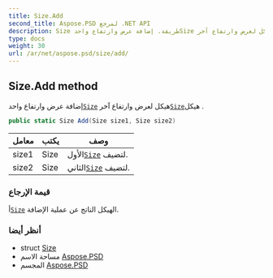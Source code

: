 ```yaml
---
title: Size.Add
second_title: Aspose.PSD لمرجع .NET API
description: Size طريقة. إضافة عرض وارتفاع واحدSize هيكل لعرض وارتفاع آخرSizeهيكل .
type: docs
weight: 30
url: /ar/net/aspose.psd/size/add/
---
```

## Size.Add method

إضافة عرض وارتفاع واحد[`Size`](../) هيكل لعرض وارتفاع آخر[`Size`](../)هيكل .

```csharp
public static Size Add(Size size1, Size size2)
```

| معامل | يكتب | وصف |
| --- | --- | --- |
| size1 | Size | الأول[`Size`](../) لتضيف. |
| size2 | Size | الثاني[`Size`](../) لتضيف. |

### قيمة الإرجاع

أ[`Size`](../) الهيكل الناتج عن عملية الإضافة.

### أنظر أيضا

* struct [Size](../)
* مساحة الاسم [Aspose.PSD](../../size/)
* المجسم [Aspose.PSD](../../../)


